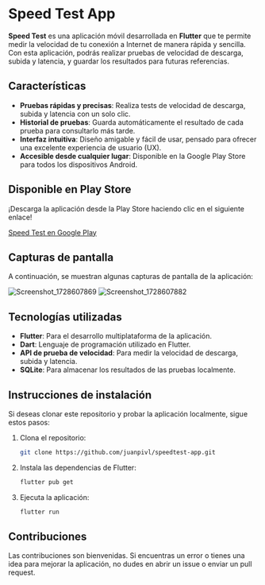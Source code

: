 # Speed Test App

**Speed Test** es una aplicación móvil desarrollada en **Flutter** que te permite medir la velocidad de tu conexión a Internet de manera rápida y sencilla. Con esta aplicación, podrás realizar pruebas de velocidad de descarga, subida y latencia, y guardar los resultados para futuras referencias.

## Características

- **Pruebas rápidas y precisas**: Realiza tests de velocidad de descarga, subida y latencia con un solo clic.
- **Historial de pruebas**: Guarda automáticamente el resultado de cada prueba para consultarlo más tarde.
- **Interfaz intuitiva**: Diseño amigable y fácil de usar, pensado para ofrecer una excelente experiencia de usuario (UX).
- **Accesible desde cualquier lugar**: Disponible en la Google Play Store para todos los dispositivos Android.

## Disponible en Play Store

¡Descarga la aplicación desde la Play Store haciendo clic en el siguiente enlace!

[Speed Test en Google Play](https://play.google.com/store/apps/details?id=com.speedtest.jp)

## Capturas de pantalla

A continuación, se muestran algunas capturas de pantalla de la aplicación:

![Screenshot_1728607869](https://github.com/user-attachments/assets/21eef9f7-6f77-4cae-860b-460d9f5416bc)
![Screenshot_1728607882](https://github.com/user-attachments/assets/964c9bea-6df5-449a-b741-baafc66b311a)


## Tecnologías utilizadas

- **Flutter**: Para el desarrollo multiplataforma de la aplicación.
- **Dart**: Lenguaje de programación utilizado en Flutter.
- **API de prueba de velocidad**: Para medir la velocidad de descarga, subida y latencia.
- **SQLite**: Para almacenar los resultados de las pruebas localmente.

## Instrucciones de instalación

Si deseas clonar este repositorio y probar la aplicación localmente, sigue estos pasos:

1. Clona el repositorio:

    ```bash
    git clone https://github.com/juanpivl/speedtest-app.git
    ```

2. Instala las dependencias de Flutter:

    ```bash
    flutter pub get
    ```

3. Ejecuta la aplicación:

    ```bash
    flutter run
    ```

## Contribuciones

Las contribuciones son bienvenidas. Si encuentras un error o tienes una idea para mejorar la aplicación, no dudes en abrir un issue o enviar un pull request.


